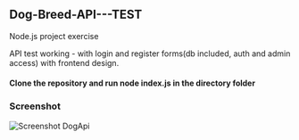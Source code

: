 ## Dog-Breed-API---TEST
Node.js project exercise

API test working - with login and register forms(db included, auth and admin access) with frontend design.

#### Clone the repository and run node index.js in the directory folder

### Screenshot

![Screenshot DogApi](https://user-images.githubusercontent.com/45272390/69268310-27ace700-0bcf-11ea-9e8d-b48e203313bb.jpg)

